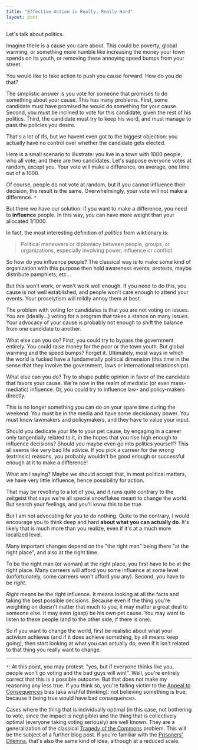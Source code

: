 ```yaml
---
title: "Effective Action is Really, Really Hard"
layout: post
---
```


Let's talk about politics.

Imagine there is a cause you care about. This could be poverty, global warming,
or something more humble like increasing the money your town spends on its
youth, or removing these annoying speed bumps from your street.

You would like to take action to push you cause forward. How do you do that?

The simplistic answer is you vote for someone that promises to do something
about your cause. This has many problems. First, some candidate must have
promised he would do something for your cause. Second, you must be inclined to
vote for this candidate, given the rest of his politics. Third, the candidate
must try to keep his word, and must manage to pass the policies you desire.

That's a lot of ifs, but we havent even got to the biggest objection: you
actually have no control over whether the candidate gets elected.

Here is a small scenario to illustrate: you live in a town with 1000 people, who
all vote; and there are two candidates. Let's suppose everyone votes at random,
except you. Your vote will make a difference, on average, one time out of a
1000.

Of course, people do not vote at random, but if you cannot influence their
decision, the result is the same. Overwhelmingly, your vote will not make a
difference. `*`

But there we have our solution: if you want to make a difference, you need to
**influence** people. In this way, you can have more weight than your allocated
1/1000.

In fact, the most interesting definition of *politics* from wiktionary is:

> Political maneuvers or diplomacy between people, groups, or organizations,
> especially involving power, influence or conflict.

So how do you influence people? The classical way is to make some kind of
organization with this purpose then hold awareness events, protests, maybe
distribute pamphlets, etc...

But this won't work, or won't work well enough. If you need to do this, you
cause is not well established, and people won't care enough to attend your
events. Your proselytism will mildly annoy them at best.

The problem with voting for candidates is that you are not voting on issues. You
are (ideally...) voting for a program that takes a stance on many issues. Your
advocacy of your cause is probably not enough to shift the balance from one
candidate to another.

What else can you do? First, you could try to bypass the government entirely.
You could raise money for the poor or the town youth. But global warming and the
speed bumps? Forget it. Ultimately, most ways in which the world is fucked have
a fundametally political dimension (this time in the sense that they involve the
government, laws or international relationships).

What else can you do? Try to shape public opinion in favor of the candidate that
favors your cause. We're now in the realm of mediatic (or even mass-mediatic)
influence. Or, you could try to influence law- and policy-makers directly.

This is no longer something you can do on your spare time during the weekend.
You must be in the media and have some decisionary power. You must know
lawmakers and policymakers, and they have to value your input.

Should you dedicate your life to your pet cause, by engaging in a career only
tangentially related to it, in the hopes that you rise high enough to influence
decisions? Should you maybe even go into politics yourself? This all seems like
very bad life advice. If you pick a carreer for the wrong (extrinsic) reasons,
you probably wouldn't be good enough or successful enough at it to make a
difference!

What am I saying? Maybe we should accept that, in most political matters, we
have very little influence, hence possibility for action.

That may be revolting to a lot of you, and it runs quite contrary to the
zeitgeist that says we're all special snowflakes meant to change the world. But
search your feelings, and you'll know this to be true.

But I am not advocating for you to do nothing. Quite to the contrary, I would
encourage you to think deep and hard **about what you can actually do**. It's
likely that is much more than you realize, even if it's at a much more localized
level.

Many important changes depend on the "the right man" being there "at the right
place", and also at the right time.

To be the right man (or woman) at the right place, you first have to be at the
right place. Many carreers will afford you some influence at some level
(unfortunately, some carreers won't afford you any). Second, you have to be
*right*.

*Right* means be the right influence. It means looking at all the facts and
taking the best possible decisions. Because even if the thing you're weighting
on doesn't matter that much to you, it may matter a great deal to someone else.
It may even (gasp) be his own pet cause. You may want to listen to these people
(and to the other side, if there is one).

So if you want to change the world, first be realistic about what your activism
achieves (and if it does achieve something, by all means keep going), then start
looking at what you can actually do, even if it isn't related to that thing you
really want to change.

<!-------------------------------------------------------------------------><hr>

`*`: At this point, you may protest: "yes, but if everyone thinks like you,
people won't go voting and the bad guys will win!". Well, you're entirely
correct that this is a possible outcome. But that does not make my reasoning any
less true. If you think so, you're falling victim to the [Appeal to
Consequences] bias (aka wishful thinking): not believing something is true,
because it being true would have bad consequences.

Cases where the thing that is individually optimal (in this case, not bothering
to vote, since the impact is negligible) and the thing that is collectively
optimal (everyone taking voting seriously) are well known. They are a
generalization of the classical [Tragedy of the Commons] problem. This will be
the subject of a further blog post. If you're familiar with the [Prisoners'
Dilemna], that's also the same kind of idea, although at a reduced scale.

[Appeal to Consequences]: http://www.fallacyfiles.org/adconseq.html
[Tragedy of the Commons]: https://en.wikipedia.org/wiki/Tragedy_of_the_commons
[Prisoners' Dilemna]: https://en.wikipedia.org/wiki/Prisoner%27s_dilemma
